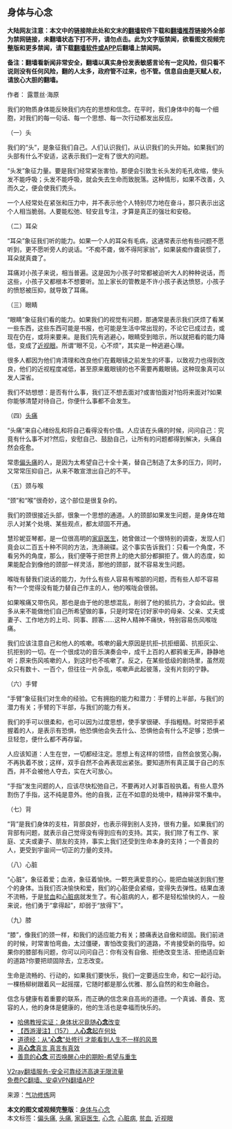  <h2>身体与心念</h2> <p class="notice"><b>大陆网友注意：本文中的链接除此处和文末的<a href="https://github.com/bannedbook/fanqiang" >翻墙</a>软件下载和<a href="https://github.com/killgcd/justmysocks/blob/master/README.md">翻墙推荐</a>链接外全部为禁网链接，未翻墙状态下打不开，请勿点击。此为文字版禁闻，欲看图文视频完整版和更多禁闻，请下载<a href="https://github.com/bannedbook/fanqiang">翻墙软件或APP</a>后翻墙上禁闻网。</p><p>备注：翻墙看新闻非常安全，翻墙以真实身份发表敏感言论有一定风险，但只看不说则没有任何风险，翻的人太多，政府管不过来，也不管。信息自由是天赋人权，请放心大胆的翻墙。</b></p>  <div class="entry"> <p>作者： 露薏丝·海原</p> <p>我们的物质身体能反映我们内在的思想和信念。在平时，我们身体中的每一个细胞，对我们的每一句话、每一个思想、每一次行动都发出反应。</p> <p>（一）头</p> <p>我们的“头”，是象征我们自己。人们认识我们，从认识我们的头开始。如果我们的头部有什么不安适，这表示我们一定有了很大的问题。</p> <p>“头发”象征力量。要是我们经常紧张害怕，那便会引致生长头发的毛孔收缩，使头发不能呼吸；头发不能呼吸，就会失去生命而致脱落。这种情形，如果不改善，久而久之，便会使我们秃头。</p> <p>一个人经常处在紧张和压力中，并不表示他个人特别尽力地在奋斗，那只表示出这个人相当脆弱。人要能松弛、轻安且专注，才算是真正的强壮和安稳。</p> <p>（二）耳朵</p> <p>“耳朵”象征我们听的能力。如果一个人的耳朵有毛病，这通常表示他有些问题不愿听到，更不愿听旁人的说话。“不痴不聋，做不得阿家翁”，如果装痴作聋装惯了，耳朵就真聋了。</p> <p>耳痛对小孩子来说，相当普遍。这是因为小孩子时常都被迫听大人的种种说话，而这些，小孩子又都根本不想要听。加上家长的管教是不许小孩子表达愤怒，小孩子的愤怒被压抑，就导致了耳痛。</p>  <p>（三）眼睛</p> <p>“眼睛”象征我们看的能力。如果我们的视觉有问题，那通常是表示我们厌烦了看某一些东西，这些东西可能是书报，也可能是生活中常出现的，不论它已成过去，或现在仍在，或将来要来。是我们先有逃避心，眼睛受到暗示，所以就把看的能力降低，变成了<a href="https://www.bannedbook.org/bnews/tag/%e8%bf%91%e8%a7%86%e7%9c%bc/" class="st_tag internal_tag" rel="tag" title="标签 近视眼 下的日志">近视眼</a>。所谓“眼不见，心不烦”，其实是一种逃避心理。</p> <p>很多人都因为他们肯清理和改良他们在戴眼镜之前发生的坏事，以致视力也得到改良，他们的近视程度减低，甚至原来戴眼镜的也不需要再戴眼镜。这种现象真可以发人深省。</p> <p>我们不妨想想：是否有什么事，我们正不想去面对?或害怕面对?怕将来面对?如果你能够清楚对待自己，你便什么事都不会发生。</p> <p>（四）<a href="https://www.bannedbook.org/bnews/tag/%e5%a4%b4%e7%97%9b/" class="st_tag internal_tag" rel="tag" title="标签 头痛 下的日志">头痛</a></p> <p>“头痛”来自心绪纷乱和将自己看得没有价值。人应该在头痛的时候，问问自己：究竟有什么事不对?然后，安慰自己、鼓励自己，让所有的问题都得到解决，头痛自然会痊愈。</p> <p>常患<a href="https://www.bannedbook.org/bnews/tag/%e5%81%8f%e5%a4%b4%e7%97%9b/" class="st_tag internal_tag" rel="tag" title="标签 偏头痛 下的日志">偏头痛</a>的人，是因为太希望自己十全十美，替自己制造了太多的压力，同时，又常常压抑自己，从来不敢宣泄出自己的不平。</p> <p>（五）颈与喉</p> <p>“颈”和“喉”很奇妙，这个部位是很复杂的。</p>  <p>我们的颈很接近头部，很象一个思想的通道。人的颈部如果发生问题，是身体在暗示人对某个处境、某些观点，都太顽固不开通。</p> <p>慧珍妮亚琴都，是一位很高明的<a href="https://www.bannedbook.org/bnews/tag/%E5%AE%B6%E5%BA%AD%E5%8C%BB%E7%94%9F/" class="st_tag internal_tag" rel="tag" title="标签 家庭医生 下的日志">家庭医生</a>，她曾做过一个很特别的调查，发现人们竟会以二百五十种不同的方法，洗涤碗碟。这个事实告诉我们：只看一个角度，不看另外的角度，那么，我们便等于把世界上的绝大部分都摒拒了。做人的态度，如果能配合到像他的颈部一样灵活，那他的颈部，就不容易发生问题。</p> <p>喉咙有替我们说话的能力，为什么有些人容易有喉部的问题，而有些人却不容易有?一个觉得没有能力替自己作主的人，他的喉咙会很弱。</p> <p>如果喉痛又带伤风，那也是由于他的思想混乱，削弱了他的抵抗力，才会如此。很多从来不能做他们自己所希望做的事，只是时常在讨好家中的母亲、父亲、丈夫或妻子、工作地方的上司、同事、顾客……这种人精神不痛快，特别容易伤风喉咙痛。</p> <p>我们应该注意自己和他人的咳嗽。咳嗽的最大原因是抗拒–抗拒细菌、抗拒灰尘、抗拒别的一切。在一个很成功的音乐演奏会中，成千上百的人都鸦雀无声，静静地听；原来伤风咳嗽的人，到这时也不咳嗽了。反之，在某些低级的剧场里，虽然观众只有数十、一百个，但往往一片杂乱，咳嗽声此起彼落，没有片刻的宁静。</p> <p>（六）手臂</p> <p>“手臂”象征我们对生命的经验。它有拥抱的能力和潜力：手臂的上半部，与我们的潜力有关；手臂的下半部，与我们的能力有关。</p> <p>我们的手可以很柔和，也可以因为过度思想，使手掌很硬、手指粗糙。时常把手紧握着的人，是表示有恐惧，他恐惧他会失去什么、恐惧他会有什么不足够；恐惧一旦轻忽，便什么都不再存留。</p> <p>人应该知道：人生在世，一切都经注定。思想上有这样的领悟，自然会放宽心胸，不再执着不放；这样，双手自然不会再表现出紧张。要知道所有真正属于自己的东西，并不会被他人夺去，实在大可放心。</p>  <p>“手指”发生问题的人，应该尽快松弛自己，不要再对人对事百般执着。有些人意外割伤了手指，这不纯是意外。他的自我，正在不如意的处境中，精神非常不集中。</p> <p>（七）背</p> <p>“背”是我们身体的支柱，背部良好，也表示得到别人支持，很有力量。如果我们的背部有问题，就表示自己觉得没有得到应有的支持。其实，我们除了有工作、家庭、丈夫或妻子、朋友的支持，事实上我们还受到生命本身的支持；一个善良的人，更受到宇宙间一切正的力量的支持。</p> <p>（八）心脏</p> <p>“心脏”，象征着爱；血液，象征着愉快。一颗充满爱意的心，能把血输送到我们整个的身体。当我们否决愉快和爱，我们的心脏便会紧缩，变得失去弹性。结果血液不流畅，于是<a href="https://www.bannedbook.org/bnews/tag/%E8%B4%AB%E8%A1%80/" class="st_tag internal_tag" rel="tag" title="标签 贫血 下的日志">贫血</a>和<a href="https://www.bannedbook.org/bnews/tag/%e5%bf%83%e8%84%8f%e7%97%85/" class="st_tag internal_tag" rel="tag" title="标签 心脏病 下的日志">心脏病</a>就发生了。有心脏病的人，都不是轻松愉快的人，一般来说，他们勇于“拿得起”，却弱于“放得下”。</p> <p>（九）膝</p> <p>“膝”，像我们的颈一样，和我们的适应能力有关；膝痛表达自傲和顽固。我们前进的时候，时常害怕弯曲，太过僵硬，害怕改变我们的道路，不肯接受新的指导。如果你的膝部有问题，你可以问问自己：你有没有自傲、拒绝改变生活、拒绝适应新的道路?你要把顽固除去，立志改变。</p> <p>生命是流畅的、行动的，如果我们要快乐，我们一定要适应生命，和它一起行动。一棵杨柳树跟着风一起摇摆，它随时都是那么优雅、那么自然的和生命融合。</p> <p>信念与健康有着重要的联系，而正确的信念来自高尚的道德。一个真诚、善良、宽容的人，他的身体是健康的，他的生活也是幸福而快乐的。</p>  <ul class='op-related-articles' title='相关阅读'> <li><a href='https://www.bannedbook.org/bnews/funmedia/20201001/1406181.html' target='_blank'>哈佛教授实证：身体状况竟随<b>心念</b>改变</a></li> <li><a href='https://www.bannedbook.org/bnews/comments/20200214/1368341.html' target='_blank'>【西游漫注】（157） 人<b>心念</b>起在何处</a></li> <li><a href='https://www.bannedbook.org/bnews/funmedia/20200721/1363881.html' target='_blank'>道德经：从“<b>心念</b>”处修行 才能看到人生不一样的风景</a></li> <li><a href='https://www.bannedbook.org/bnews/aomi/supernatural/20200717/1362363.html' target='_blank'>真<b>心念</b>真言 真言有真效</a></li> <li><a href='https://www.bannedbook.org/bnews/comments/20200411/1310202.html' target='_blank'>善意的<b>心念</b> 可否唤醒心中的期盼-希望与重生</a></li> </ul> <p class="texttj"> <a href="https://www.bannedbook.org/forum23/topic22702.html" target="_blank">V2ray翻墙服务-安全可靠经济高速无限流量</a><br/> <a href="https://github.com/bannedbook/fanqiang/wiki/%E7%A6%81%E9%97%BB%E7%BD%91%E5%AE%89%E5%8D%93%E7%BF%BB%E5%A2%99%E6%96%B0%E9%97%BBAPP" target="_blank">免费PC翻墙、安卓VPN翻墙APP</a></p><p> 来源：<span class='wp_keywordlink'><a href="https://www.qi-gong.me/" title="气功修炼网" target="_blank">气功</a></span><span class='wp_keywordlink'><a href="https://www.qi-gong.me/" title="气功修炼网" target="_blank">修炼</a></span>网 </p><a name='sharetosocial'></a>       <div><b>本文的图文或视频完整版</b>：<a href='https://www.bannedbook.org/bnews/comments/20201108/1427671.html'>身体与心念</a></div>  </div><!--END ENTRY--> <div class="postfooter"> <div>本文标签：<a href="https://www.bannedbook.org/bnews/tag/%e5%81%8f%e5%a4%b4%e7%97%9b/" rel="tag">偏头痛</a>, <a href="https://www.bannedbook.org/bnews/tag/%e5%a4%b4%e7%97%9b/" rel="tag">头痛</a>, <a href="https://www.bannedbook.org/bnews/tag/%E5%AE%B6%E5%BA%AD%E5%8C%BB%E7%94%9F/" rel="tag">家庭医生</a>, <a href="https://www.bannedbook.org/bnews/tag/%E5%BF%83%E5%BF%B5/" rel="tag">心念</a>, <a href="https://www.bannedbook.org/bnews/tag/%e5%bf%83%e8%84%8f%e7%97%85/" rel="tag">心脏病</a>, <a href="https://www.bannedbook.org/bnews/tag/%E8%B4%AB%E8%A1%80/" rel="tag">贫血</a>, <a href="https://www.bannedbook.org/bnews/tag/%e8%bf%91%e8%a7%86%e7%9c%bc/" rel="tag">近视眼</a></div>  </div><!--END POSTFOOTER--> 